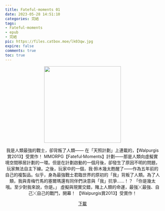 ```yaml
---
title: Fateful·moments 01
date: 2023-05-28 14:51:10
categories: 完結
tags:
- Fateful·moments
- epub
- 完結
pic: https://files.catbox.moe/lk03qw.jpg
expire: false
comments: true
toc: true
---
```


<div style="text-align:center" class="kratos-post-content">

<img width="250px" src="https://files.catbox.moe/lk03qw.jpg">

<p>
我是人類最強的戰士，卻背叛了人類——
在「天照計劃」上連載的，【Walpurgis賞2013】受賞作！
MMORPG【Fateful·Moments】計劃——那是人類向虛擬實境空間移居計劃的一環。但是在計劃啟動的一個月後，卻發生了原因不明的問題，玩家無法自主下線。之後，玩家中的一個，我·鈴木幾太甦醒了——作為五年前的自己的複製品。似乎，身為最強戰士君臨世界的原初的「我」背叛了人類。為了人類，我與青梅竹馬的塞爾瑪還有同伴們決意與「我」抗爭……！？
「你是幾太哦。至少對我來說，你是。」
虛擬與現實交錯，賭上人類的命運，最強╳最強、自己╳自己的戰鬥，開幕！
【Walpurgis賞2013】受賞作！
</p>

<p>
<a href="https://epubdatabase.azurewebsites.net/EBOOKS/EPUB/完結/Fateful Moments/Fateful·moments 1.epub?download=1">下載</a>
</p>

</div>